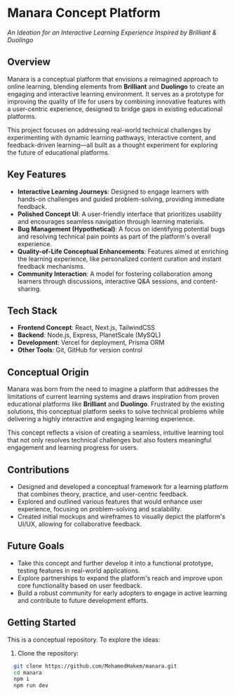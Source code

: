 # **Manara Concept Platform**  
*An Ideation for an Interactive Learning Experience Inspired by Brilliant & Duolingo*

## **Overview**
Manara is a conceptual platform that envisions a reimagined approach to online learning, blending elements from **Brilliant** and **Duolingo** to create an engaging and interactive learning environment. It serves as a prototype for improving the quality of life for users by combining innovative features with a user-centric experience, designed to bridge gaps in existing educational platforms.

This project focuses on addressing real-world technical challenges by experimenting with dynamic learning pathways, interactive content, and feedback-driven learning—all built as a thought experiment for exploring the future of educational platforms.

## **Key Features**
- **Interactive Learning Journeys**: Designed to engage learners with hands-on challenges and guided problem-solving, providing immediate feedback.
- **Polished Concept UI**: A user-friendly interface that prioritizes usability and encourages seamless navigation through learning materials.
- **Bug Management (Hypothetical)**: A focus on identifying potential bugs and resolving technical pain points as part of the platform's overall experience.
- **Quality-of-Life Conceptual Enhancements**: Features aimed at enriching the learning experience, like personalized content curation and instant feedback mechanisms.
- **Community Interaction**: A model for fostering collaboration among learners through discussions, interactive Q&A sessions, and content-sharing.

## **Tech Stack**
- **Frontend Concept**: React, Next.js, TailwindCSS  
- **Backend**: Node.js, Express, PlanetScale (MySQL)  
- **Development**: Vercel for deployment, Prisma ORM  
- **Other Tools**: Git, GitHub for version control

## **Conceptual Origin**
Manara was born from the need to imagine a platform that addresses the limitations of current learning systems and draws inspiration from proven educational platforms like **Brilliant** and **Duolingo**. Frustrated by the existing solutions, this conceptual platform seeks to solve technical problems while delivering a highly interactive and engaging learning experience.

This concept reflects a vision of creating a seamless, intuitive learning tool that not only resolves technical challenges but also fosters meaningful engagement and learning progress for users.

## **Contributions**
- Designed and developed a conceptual framework for a learning platform that combines theory, practice, and user-centric feedback.
- Explored and outlined various features that would enhance user experience, focusing on problem-solving and scalability.
- Created initial mockups and wireframes to visually depict the platform's UI/UX, allowing for collaborative feedback.

## **Future Goals**
- Take this concept and further develop it into a functional prototype, testing features in real-world applications.
- Explore partnerships to expand the platform's reach and improve upon core functionality based on user feedback.
- Build a robust community for early adopters to engage in active learning and contribute to future development efforts.

## **Getting Started**
This is a conceptual repository. To explore the ideas:

1. Clone the repository: 
```bash
  git clone https://github.com/MohamedHakem/manara.git
  cd manara
  npm i 
  npm run dev
```

